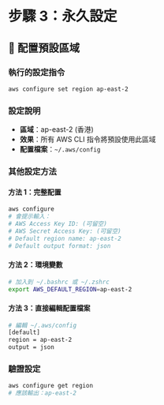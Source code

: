 # 步驟 3：永久設定

## 🔧 配置預設區域

### 執行的設定指令
```bash
aws configure set region ap-east-2
```

### 設定說明
- **區域**：ap-east-2 (香港)
- **效果**：所有 AWS CLI 指令將預設使用此區域
- **配置檔案**：`~/.aws/config`

### 其他設定方法

#### 方法 1：完整配置
```bash
aws configure
# 會提示輸入：
# AWS Access Key ID: (可留空)
# AWS Secret Access Key: (可留空)  
# Default region name: ap-east-2
# Default output format: json
```

#### 方法 2：環境變數
```bash
# 加入到 ~/.bashrc 或 ~/.zshrc
export AWS_DEFAULT_REGION=ap-east-2
```

#### 方法 3：直接編輯配置檔案
```bash
# 編輯 ~/.aws/config
[default]
region = ap-east-2
output = json
```

### 驗證設定
```bash
aws configure get region
# 應該輸出：ap-east-2
```